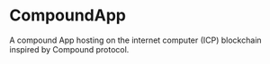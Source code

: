 # CompoundApp
A compound App hosting on the internet computer (ICP) blockchain inspired by Compound protocol.
